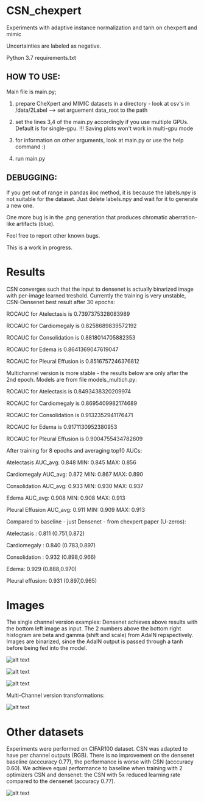 # CSN_chexpert
Experiments with adaptive instance normalization and tanh on chexpert and mimic

Uncertainties are labeled as negative.

Python 3.7
requirements.txt

## HOW TO USE:

Main file is main.py;

1. prepare CheXpert and MIMIC datasets in a directory - look at csv's in /data/2Label
	--> set arguement data_root to the path

2. set the lines 3,4 of the main.py accordingly if you use multiple GPUs. Default is for single-gpu. 
	!!! Saving plots won't work in multi-gpu mode

3. for information on other arguments, look at main.py or use the help command :)

4. run main.py

## DEBUGGING:
If you get out of range in pandas iloc method, it is because the labels.npy is not suitable for the dataset. Just delete labels.npy and wait for it to generate a new one.

One more bug is in the .png generation that produces chromatic aberration-like artifacts (blue).

Feel free to report other known bugs.

This is a work in progress.


# Results

CSN converges such that the input to densenet is actually binarized image with per-image learned treshold.
Currently the training is very unstable, CSN-Densenet best result after 30 epochs:

ROCAUC for Atelectasis is 0.7397375328083989

ROCAUC for Cardiomegaly is 0.8258689839572192

ROCAUC for Consolidation is 0.8818014705882353

ROCAUC for Edema is 0.8641369047619047

ROCAUC for Pleural Effusion is 0.8516757246376812


Multichannel version is more stable - the results below are only after the 2nd epoch. Models are from file models_multich.py:

ROCAUC for Atelectasis is 0.8493438320209974

ROCAUC for Cardiomegaly is 0.8695409982174689

ROCAUC for Consolidation is 0.9132352941176471

ROCAUC for Edema is 0.9171130952380953

ROCAUC for Pleural Effusion is 0.9004755434782609

After training for 8 epochs and averaging top10 AUCs:

Atelectasis AUC_avg: 0.848 MIN: 0.845 MAX: 0.856

Cardiomegaly AUC_avg: 0.872 MIN: 0.867 MAX: 0.890

Consolidation AUC_avg: 0.933 MIN: 0.930 MAX: 0.937

Edema AUC_avg: 0.908 MIN: 0.908 MAX: 0.913

Pleural Effusion AUC_avg: 0.911 MIN: 0.909 MAX: 0.913


Compared to baseline - just Densenet - from chexpert paper (U-zeros):

Atelectasis : 0.811 (0.751,0.872)

Cardiomegaly : 0.840 (0.783,0.897)

Consolidation : 0.932 (0.898,0.966)

Edema: 0.929 (0.888,0.970)

Pleural effusion: 0.931 (0.897,0.965)

# Images

The single channel version examples:
Densenet achieves above results with the bottom left image as input.
The 2 numbers above the bottom right histogram are beta and gamma (shift and scale) from AdaIN repspectively. Images are binarized, since the AdaIN output is passed through a tanh before being fed into the model.

![alt text](https://raw.githubusercontent.com/ljarabek/CSN_chexpert/master/images/batch6_epoch_0_val.png)

![alt text](https://raw.githubusercontent.com/ljarabek/CSN_chexpert/master/images/batch7_epoch_0_val.png)

![alt text](https://raw.githubusercontent.com/ljarabek/CSN_chexpert/master/images/batch8_epoch_0_val.png)

Multi-Channel version transformations:

![alt text](https://raw.githubusercontent.com/ljarabek/CSN_chexpert/master/images/batch0_epoch_0_val.png_all.png)



# Other datasets

Experiments were performed on CIFAR100 dataset. CSN was adapted to have per channel outputs (RGB). There is no improvement on the densenet baseline (acccuracy 0.77), the performance is worse with CSN (acccuracy 0.60). We achieve equal performance to baseline when training with 2 optimizers CSN and densenet: the CSN with 5x reduced learning rate compared to the densenet (accuracy 0.77). 

![alt text](https://raw.githubusercontent.com/ljarabek/CSN_chexpert/master/images/epoch_206_batch_5.png)

